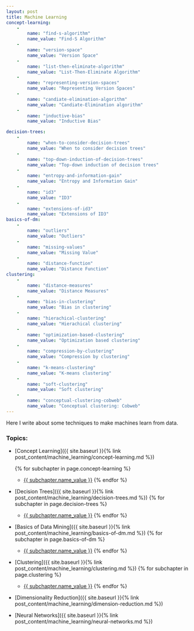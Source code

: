 ```yaml
---
layout: post
title: Machine Learning
concept-learning:
    -
        name: "find-s-algorithm"
        name_value: "Find-S Algorithm"
    -
        name: "version-space"
        name_value: "Version Space"
    -
        name: "list-then-eliminate-algorithm"
        name_value: "List-Then-Eliminate Algorithm"
    -
        name: "representing-version-spaces"
        name_value: "Representing Version Spaces"
    -
        name: "candiate-elimination-algorithm"
        name_value: "Candiate-Elimination algorithm"
    -
        name: "inductive-bias"
        name_value: "Inductive Bias"

decision-trees:
    -
        name: "when-to-consider-decision-trees"
        name_value: "When to consider decision trees"
    -
        name: "top-down-induction-of-decision-trees"
        name_value: "Top-down induction of decision trees"
    -
        name: "entropy-and-information-gain"
        name_value: "Entropy and Information Gain"
    -
        name: "id3"
        name_value: "ID3"
    -
        name: "extensions-of-id3"
        name_value: "Extensions of ID3"
basics-of-dm:
    -
        name: "outliers"
        name_value: "Outliers"
    -
        name: "missing-values"
        name_value: "Missing Value"
    -
        name: "distance-function"
        name_value: "Distance Function"
clustering:
    -
        name: "distance-measures"
        name_value: "Distance Measures"
    -
        name: "bias-in-clustering"
        name_value: "Bias in clustering"
    -
        name: "hierachical-clustering"
        name_value: "Hierachical clustering"
    -
        name: "optimization-based-clustering"
        name_value: "Optimization based clustering"
    -
        name: "compression-by-clustering"
        name_value: "Compression by clustering"
    -
        name: "k-means-clustering"
        name_value: "K-means clustering"
    -
        name: "soft-clustering"
        name_value: "Soft clustering"
    -
        name: "conceptual-clustering-cobweb"
        name_value: "Conceptual clustering: Cobweb"
---
```


Here I write about some techniques to make machines learn from data.


### Topics:
- [Concept Learning]({{ site.baseurl }}{% link post_content/machine_learning/concept-learning.md %})
    
    {% for subchapter in page.concept-learning %}
    - <a href="{{ site.baseurl }}{% link post_content/machine_learning/concept-learning.md %}#{{subchapter.name}}">{{ subchapter.name_value }}</a>
    {% endfor %}
- [Decision Trees]({{ site.baseurl }}{% link post_content/machine_learning/decision-trees.md %})
    {% for subchapter in page.decision-trees %}
    * <a href="{{ site.baseurl }}{% link post_content/machine_learning/decision-trees.md %}#{{subchapter.name}}">{{ subchapter.name_value }}</a>
    {% endfor %}
- [Basics of Data Mining]({{ site.baseurl }}{% link post_content/machine_learning/basics-of-dm.md %})
    {% for subchapter in page.basics-of-dm %}
    * <a href="{{ site.baseurl }}{% link post_content/machine_learning/basics-of-dm.md %}#{{subchapter.name}}">{{ subchapter.name_value }}</a>
    {% endfor %}
- [Clustering]({{ site.baseurl }}{% link post_content/machine_learning/clustering.md %})
    {% for subchapter in page.clustering %}
    * <a href="{{ site.baseurl }}{% link post_content/machine_learning/clustering.md %}#{{subchapter.name}}">{{ subchapter.name_value }}</a>
    {% endfor %}
- [Dimensionality Reduction]({{ site.baseurl }}{% link post_content/machine_learning/dimension-reduction.md %})
- [Neural Networks]({{ site.baseurl }}{% link post_content/machine_learning/neural-networks.md %})
